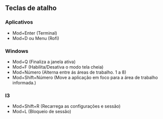 ## Teclas de atalho

### Aplicativos
- Mod+Enter (Terminal)
- Mod+D ou Menu (Rofi)

### Windows
- Mod+Q (Finaliza a janela ativa)
- Mod+F (Habilita/Desativa o modo tela cheia)
- Mod+Número (Alterna entre ás áreas de trabalho. 1 a 8)
- Mod+Shift+Número (Move a aplicação em foco para a área de trabalho informada.)

### I3
- Mod+Shift+R (Recarrega as configurações e sessão)
- Mod+L (Bloqueio de sessão)
